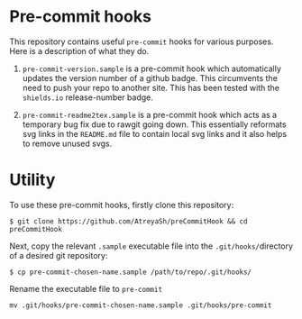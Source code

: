 # Pre-commit hooks

This repository contains useful `pre-commit` hooks for various purposes. Here is a description of what they do.

1. `pre-commit-version.sample` is a pre-commit hook which automatically updates the version number of a github badge. This circumvents the need to push your repo to another site. This has been tested with the `shields.io` release-number badge.

2. `pre-commit-readme2tex.sample` is a pre-commit hook which acts as a temporary bug fix due to rawgit going down. This essentially reformats svg links in the `README.md` file to contain local svg links and it also helps to remove unused svgs.

# Utility

To use these pre-commit hooks, firstly clone this repository:

```shell
$ git clone https://github.com/AtreyaSh/preCommitHook && cd preCommitHook
```

Next, copy the relevant `.sample` executable file into the `.git/hooks/`directory of a desired git repository:

```shell
$ cp pre-commit-chosen-name.sample /path/to/repo/.git/hooks/
```

Rename the executable file to `pre-commit`

```shell
mv .git/hooks/pre-commit-chosen-name.sample .git/hooks/pre-commit
```
